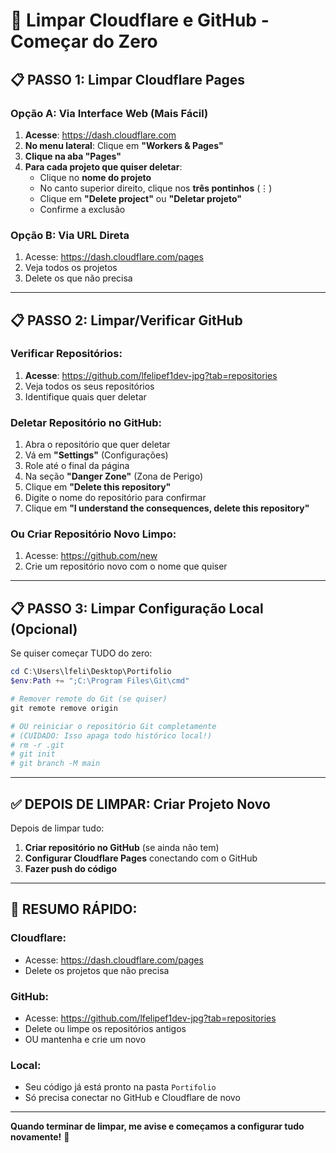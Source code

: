 # 🧹 Limpar Cloudflare e GitHub - Começar do Zero

## 📋 PASSO 1: Limpar Cloudflare Pages

### Opção A: Via Interface Web (Mais Fácil)

1. **Acesse**: https://dash.cloudflare.com
2. **No menu lateral**: Clique em **"Workers & Pages"**
3. **Clique na aba "Pages"**
4. **Para cada projeto que quiser deletar**:
   - Clique no **nome do projeto**
   - No canto superior direito, clique nos **três pontinhos** (⋮)
   - Clique em **"Delete project"** ou **"Deletar projeto"**
   - Confirme a exclusão

### Opção B: Via URL Direta

1. Acesse: https://dash.cloudflare.com/pages
2. Veja todos os projetos
3. Delete os que não precisa

---

## 📋 PASSO 2: Limpar/Verificar GitHub

### Verificar Repositórios:

1. **Acesse**: https://github.com/lfelipef1dev-jpg?tab=repositories
2. Veja todos os seus repositórios
3. Identifique quais quer deletar

### Deletar Repositório no GitHub:

1. Abra o repositório que quer deletar
2. Vá em **"Settings"** (Configurações)
3. Role até o final da página
4. Na seção **"Danger Zone"** (Zona de Perigo)
5. Clique em **"Delete this repository"**
6. Digite o nome do repositório para confirmar
7. Clique em **"I understand the consequences, delete this repository"**

### Ou Criar Repositório Novo Limpo:

1. Acesse: https://github.com/new
2. Crie um repositório novo com o nome que quiser

---

## 📋 PASSO 3: Limpar Configuração Local (Opcional)

Se quiser começar TUDO do zero:

```powershell
cd C:\Users\lfeli\Desktop\Portifolio
$env:Path += ";C:\Program Files\Git\cmd"

# Remover remote do Git (se quiser)
git remote remove origin

# OU reiniciar o repositório Git completamente
# (CUIDADO: Isso apaga todo histórico local!)
# rm -r .git
# git init
# git branch -M main
```

---

## ✅ DEPOIS DE LIMPAR: Criar Projeto Novo

Depois de limpar tudo:

1. **Criar repositório no GitHub** (se ainda não tem)
2. **Configurar Cloudflare Pages** conectando com o GitHub
3. **Fazer push do código**

---

## 🎯 RESUMO RÁPIDO:

### Cloudflare:
- Acesse: https://dash.cloudflare.com/pages
- Delete os projetos que não precisa

### GitHub:
- Acesse: https://github.com/lfelipef1dev-jpg?tab=repositories
- Delete ou limpe os repositórios antigos
- OU mantenha e crie um novo

### Local:
- Seu código já está pronto na pasta `Portifolio`
- Só precisa conectar no GitHub e Cloudflare de novo

---

**Quando terminar de limpar, me avise e começamos a configurar tudo novamente!** 🚀

